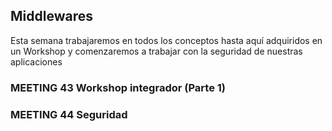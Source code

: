 ## Middlewares

Esta semana trabajaremos en todos los conceptos hasta aquí adquiridos en un Workshop y comenzaremos a trabajar con la
seguridad de nuestras aplicaciones

### MEETING 43 Workshop integrador (Parte 1)

### MEETING 44 Seguridad